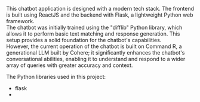 This chatbot application is designed with a modern tech stack. The frontend is built using ReactJS and the backend with Flask, a lightweight Python web framework.  
The chatbot was initially trained using the "difflib" Python library, which allows it to perform basic text matching and response generation. This setup provides a solid foundation for the chatbot's capabilities.  
However, the current operation of the chatbot is built on Command R, a generational LLM built by Cohere; it significantly enhances the chatbot's conversational abilities, enabling it to understand and respond to a wider array of queries with greater accuracy and context.

The Python libraries used in this project:

- flask
-
